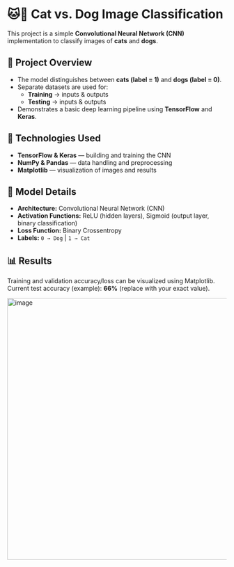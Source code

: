 # 🐱🐶 Cat vs. Dog Image Classification

This project is a simple **Convolutional Neural Network (CNN)** implementation to classify images of **cats** and **dogs**.

## 📌 Project Overview
- The model distinguishes between **cats (label = 1)** and **dogs (label = 0)**.
- Separate datasets are used for:
  - **Training** → inputs & outputs
  - **Testing** → inputs & outputs
- Demonstrates a basic deep learning pipeline using **TensorFlow** and **Keras**.

## 🔧 Technologies Used
- **TensorFlow & Keras** — building and training the CNN  
- **NumPy & Pandas** — data handling and preprocessing  
- **Matplotlib** — visualization of images and results  

## 🧠 Model Details
- **Architecture:** Convolutional Neural Network (CNN)  
- **Activation Functions:** ReLU (hidden layers), Sigmoid (output layer, binary classification)  
- **Loss Function:** Binary Crossentropy  
- **Labels:** `0 → Dog` | `1 → Cat`

## 📊 Results
Training and validation accuracy/loss can be visualized using Matplotlib.  
Current test accuracy (example): **66%** (replace with your exact value).



<img width="592" height="602" alt="image" src="https://github.com/user-attachments/assets/009f3068-f644-4e51-9b50-07d033f5aabf" />
